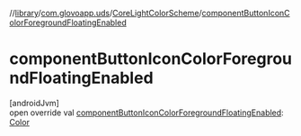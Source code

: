 //[library](../../../index.md)/[com.glovoapp.uds](../index.md)/[CoreLightColorScheme](index.md)/[componentButtonIconColorForegroundFloatingEnabled](component-button-icon-color-foreground-floating-enabled.md)

# componentButtonIconColorForegroundFloatingEnabled

[androidJvm]\
open override val [componentButtonIconColorForegroundFloatingEnabled](component-button-icon-color-foreground-floating-enabled.md): [Color](https://developer.android.com/reference/kotlin/androidx/compose/ui/graphics/Color.html)
